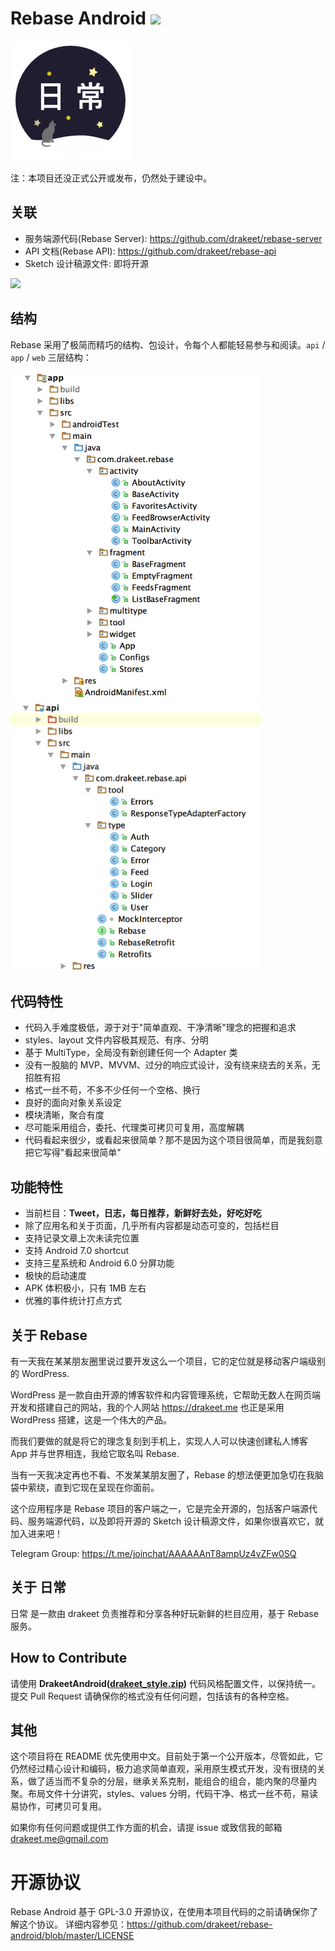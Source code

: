 # Rebase Android ![](https://circleci.com/gh/drakeet/rebase-android.svg?&style=shield&circle-token=ac8640c37e3a5b40715b9f2f0017db9362316066)

![](app/src/main/res/drawable-nodpi/ic_rebase_flat_w192.png)

注：本项目还没正式公开或发布，仍然处于建设中。

## 关联

- 服务端源代码(Rebase Server): https://github.com/drakeet/rebase-server
- API 文档(Rebase API): https://github.com/drakeet/rebase-api
- Sketch 设计稿源文件: 即将开源

![](http://ww1.sinaimg.cn/large/86e2ff85gy1fcrj326ngyj218i0x0102)

## 结构

Rebase 采用了极简而精巧的结构、包设计，令每个人都能轻易参与和阅读。`api` / `app` / `web` 三层结构：

<img src="image/app.png" width=400 height=524/><img src="image/api.png" width=400 height=432/>

## 代码特性

- 代码入手难度极低，源于对于"简单直观、干净清晰"理念的把握和追求
- styles、layout 文件内容极其规范、有序、分明
- 基于 MultiType，全局没有新创建任何一个 Adapter 类
- 没有一股脑的 MVP、MVVM、过分的响应式设计，没有绕来绕去的关系，无招胜有招
- 格式一丝不苟，不多不少任何一个空格、换行
- 良好的面向对象关系设定
- 模块清晰，聚合有度
- 尽可能采用组合，委托、代理类可拷贝可复用，高度解耦
- 代码看起来很少，或看起来很简单？那不是因为这个项目很简单，而是我刻意把它写得"看起来很简单"

## 功能特性

- 当前栏目：**Tweet，日志，每日推荐，新鲜好去处，好吃好吃**
- 除了应用名和关于页面，几乎所有内容都是动态可变的，包括栏目
- 支持记录文章上次未读完位置
- 支持 Android 7.0 shortcut
- 支持三星系统和 Android 6.0 分屏功能
- 极快的启动速度
- APK 体积极小，只有 1MB 左右
- 优雅的事件统计打点方式

## 关于 Rebase

有一天我在某某朋友圈里说过要开发这么一个项目，它的定位就是移动客户端级别的 WordPress.

WordPress 是一款自由开源的博客软件和内容管理系统，它帮助无数人在网页端开发和搭建自己的网站，我的个人网站 https://drakeet.me 也正是采用 WordPress 搭建，这是一个伟大的产品。

而我们要做的就是将它的理念复刻到手机上，实现人人可以快速创建私人博客 App 并与世界相连，我给它取名叫 Rebase.

当有一天我决定再也不看、不发某某朋友圈了，Rebase 的想法便更加急切在我脑袋中萦绕，直到它现在呈现在你面前。

这个应用程序是 Rebase 项目的客户端之一，它是完全开源的，包括客户端源代码、服务端源代码，以及即将开源的 Sketch 设计稿源文件，如果你很喜欢它，就加入进来吧！

Telegram Group: https://t.me/joinchat/AAAAAAnT8ampUz4vZFw0SQ

## 关于 日常

日常 是一款由 drakeet 负责推荐和分享各种好玩新鲜的栏目应用，基于 Rebase 服务。

## How to Contribute

请使用 **DrakeetAndroid([drakeet_style.zip](code_style.zip))** 代码风格配置文件，以保持统一。提交 Pull Request 请确保你的格式没有任何问题，包括该有的各种空格。

## 其他

这个项目将在 README 优先使用中文。目前处于第一个公开版本，尽管如此，它仍然经过精心设计和编码，极力追求简单直观，采用原生模式开发，没有很绕的关系，做了适当而不复杂的分层，继承关系克制，能组合的组合，能内聚的尽量内聚。布局文件十分讲究，styles、values 分明，代码干净、格式一丝不苟，易读易协作，可拷贝可复用。

如果你有任何问题或提供工作方面的机会，请提 issue 或致信我的邮箱 drakeet.me@gmail.com

# 开源协议

Rebase Android 基于 GPL-3.0 开源协议，在使用本项目代码的之前请确保你了解这个协议。
详细内容参见：https://github.com/drakeet/rebase-android/blob/master/LICENSE
